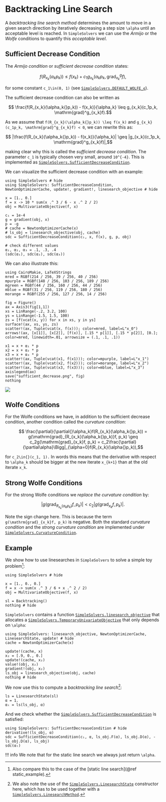 # Backtracking Line Search

A *backtracking line search method* determines the amount to move in a given search direction by iteratively decreasing a step size ``\alpha`` until an acceptable level is reached. In `SimpleSolvers` we can use the *Armijo* or the *Wolfe* conditions to quantify this *acceptable level*.

## Sufficient Decrease Condition

The *Armijo condition* or *sufficient decrease condition* states:

```math
    f(R_{x_k}(\alpha_k{}p_k)) \leq f(x_k) + c_1g_{x_k}(\alpha_k{}p_k, \mathrm{grad}^g_{x_k}f),  
```
for some constant ``c_1\in(0, 1)`` (see [`SimpleSolvers.DEFAULT_WOLFE_ϵ`](@ref)).

The sufficient decrease condition can also be written as 

```math
    \frac{f(R_{x_k}(\alpha_k{}p_k)) - f(x_k)}{\alpha_k} \leq g_{x_k}(c_1p_k, \mathrm{grad}^g_{x_k}f).
```

As we assume that ``f(R_{x_k}(\alpha_k{}p_k)) \leq f(x_k)`` and ``g_{x_k}(c_1p_k, \mathrm{grad}^g_{x_k}f) < 0``, we can rewrite this as:

```math
    |\frac{f(R_{x_k}(\alpha_k{}p_k)) - f(x_k)}{\alpha_k}| \geq |g_{x_k}(c_1p_k, \mathrm{grad}^g_{x_k}f)|,
```

making clear why this is called the *sufficient decrease condition*. The parameter ``c_1`` is typically chosen very small, around ``10^{-4}``. This is implemented as [`SimpleSolvers.SufficientDecreaseCondition`](@ref).

We can visualize the sufficient decrease condition with an example:

```@example sdc
using SimpleSolvers # hide
using SimpleSolvers: SufficientDecreaseCondition, NewtonOptimizerCache, update!, gradient!, linesearch_objective # hide

x = [1., 0.]
f = x -> 10 * sum(x .^ 3 / 6 - x .^ 2 / 2)
obj = MultivariateObjective(f, x)

c₁ = 1e-4
g = gradient(obj, x)
p = -g
# cache = NewtonOptimizerCache(x)
# ls_obj = linesearch_objective(obj, cache)
sdc = SufficientDecreaseCondition(c₁, x, f(x), g, p, obj)

# check different values
α₁, α₂, α₃ = .1, .3, .4
(sdc(α₁), sdc(α₂), sdc(α₃))
```

We can also illustrate this:

```@setup sdc
using CairoMakie, LaTeXStrings
mred = RGBf(214 / 256, 39 / 256, 40 / 256)
mpurple = RGBf(148 / 256, 103 / 256, 189 / 256)
mgreen = RGBf(44 / 256, 160 / 256, 44 / 256)
mblue = RGBf(31 / 256, 119 / 256, 180 / 256)
morange = RGBf(255 / 256, 127 / 256, 14 / 256)

fig = Figure()
ax = Axis3(fig[1,1])
xs = LinRange(-.2, 3.2, 100)
ys = LinRange(-1.5, 1.5, 100)
zs = [f(vcat(x, y)) for x in xs, y in ys]
surface!(ax, xs, ys, zs)
scatter!(ax, Tuple(vcat(x, f(x))); color=mred, label=L"x_0")
arrows!(ax, [x[1]], [x[2]], [f(x)], [.15 * p[1]], [.15 * p[2]], [0.]; color=mred, linewidth=.01, arrowsize = (.1, .1, .1))

x1 = x + α₁ * p
x2 = x + α₂ * p
x3 = x + α₃ * p
scatter!(ax, Tuple(vcat(x1, f(x1))); color=mpurple, label=L"x_1")
scatter!(ax, Tuple(vcat(x2, f(x2))); color=morange, label=L"x_2")
scatter!(ax, Tuple(vcat(x3, f(x3))); color=mblue, label=L"x_3")
axislegend(ax)
save("sufficient_decrease.png", fig)
nothing
```

![](sufficient_decrease.png)

## Wolfe Conditions

For the Wolfe conditions we have, in addition to the sufficient decrease condition, another condition called the *curvature condition*:

```math
    \frac{\partial}{\partial{}\alpha_k}f(R_{x_k}(\alpha_k{}p_k)) = g(\mathrm{grad}_{R_{x_k}(\alpha_k{}p_k)}f, p_k) \geq c_2g(\mathrm{grad}_{x_k}f, p_k) = c_2\frac{\partial}{\partial\alpha}\Bigg|_{\alpha=0}f(R_{x_k}(\alpha{}p_k)),
```

for ``c_2\in{}(c_1, 1).`` In words this means that the derivative with respect to ``\alpha_k`` should be bigger at the new iterate ``x_{k+1}`` than at the old iterate ``x_k``. 

## Strong Wolfe Conditions

For the strong Wolfe conditions we *replace the curvature condition* by:

```math
    |g(\mathrm{grad}_{R_{x_k}(\alpha_k{}p_k)}f, p_k)| < c_2|g(\mathrm{grad}_{x_k}f, p_k)|.
```

Note the sign change here. This is because the term ``g(\mathrm{grad}_{x_k}f, p_k)`` is negative. Both the standard *curvature condition* and the *strong curvature condition* are implemented under [`SimpleSolvers.CurvatureCondition`](@ref).


## Example

We show how to use linesearches in `SimpleSolvers` to solve a simple toy problem[^1]:

[^1]: Also compare this to the case of the [static line search](@ref static_example).

```@example sdc
using SimpleSolvers # hide

x = [1., 0., 0.]
f = x -> sum(x .^ 3 / 6 + x .^ 2 / 2)
obj = MultivariateObjective(f, x)

sl = Backtracking()
nothing # hide
```

`SimpleSolvers` contains a function [`SimpleSolvers.linesearch_objective`](@ref) that allocates a [`SimpleSolvers.TemporaryUnivariateObjective`](@ref) that only depends on ``\alpha``:

```@example sdc
using SimpleSolvers: linesearch_objective, NewtonOptimizerCache, LinesearchState, update! # hide
cache = NewtonOptimizerCache(x)

update!(cache, x)
x₂ = [.9, 0., 0.]
update!(cache, x₂)
value!(obj, x₂)
gradient!(obj, x₂)
ls_obj = linesearch_objective(obj, cache)
nothing # hide
```

We now use this to compute a *backtracking line search*[^2]:

[^2]: We also note the use of the [`SimpleSolvers.LinesearchState`](@ref) constructor here, which has to be used together with a [`SimpleSolvers.LinesearchMethod`](@ref).

```@example sdc
ls = LinesearchState(sl)
α = 1.
αₜ = ls(ls_obj, α)
```

And we check whether the [`SimpleSolvers.SufficientDecreaseCondition`](@ref) is satisfied:
```@example sdc
using SimpleSolvers: SufficientDecreaseCondition # hide
derivative!(ls_obj, α)
sdc = SufficientDecreaseCondition(c₁, α, ls_obj.F(α), ls_obj.D(α), -ls_obj.D(α), ls_obj)
sdc(αₜ)
```

!!! info
    We note that for the static line search we always just return ``\alpha``.